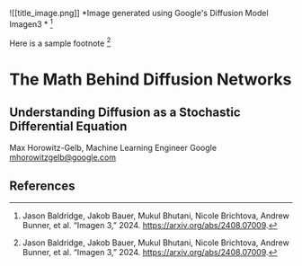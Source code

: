 ![[title_image.png]]
*Image generated using Google's Diffusion Model Imagen3 * [^1]  

Here is a sample footnote [^1]
# The Math Behind Diffusion Networks
## Understanding Diffusion as a Stochastic Differential Equation

Max Horowitz-Gelb, 
Machine Learning Engineer Google mhorowitzgelb@google.com

## References
[^1]: Jason Baldridge, Jakob Bauer, Mukul Bhutani, Nicole Brichtova, Andrew Bunner, et al. “Imagen 3,” 2024. https://arxiv.org/abs/2408.07009. 
